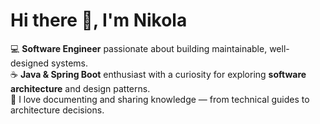 # Hi there 👋, I'm Nikola  

💻 **Software Engineer** passionate about building maintainable, well-designed systems.  
☕ **Java & Spring Boot** enthusiast with a curiosity for exploring **software architecture** and design patterns.  
📝 I love documenting and sharing knowledge — from technical guides to architecture decisions.  
